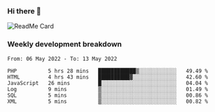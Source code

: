 ### Hi there 👋

<!--
**itzcy/itzcy** is a ✨ _special_ ✨ repository because its `README.md` (this file) appears on your GitHub profile.

Here are some ideas to get you started:

- 🔭 I’m currently working on ...
- 🌱 I’m currently learning ...
- 👯 I’m looking to collaborate on ...
- 🤔 I’m looking for help with ...
- 💬 Ask me about ...
- 📫 How to reach me: ...
- 😄 Pronouns: ...
- ⚡ Fun fact: ...
-->
![ReadMe Card](https://github-readme-stats.vercel.app/api?username=itzcy&show_icons=true&title_color=2d3198&icon_color=797cb8&text_color=24292e&bg_color=f6f8fa)

### Weekly development breakdown
<!--START_SECTION:waka-->

```text
From: 06 May 2022 - To: 13 May 2022

PHP          5 hrs 28 mins   ████████████▒░░░░░░░░░░░░   49.49 %
HTML         4 hrs 43 mins   ██████████▓░░░░░░░░░░░░░░   42.60 %
JavaScript   26 mins         █░░░░░░░░░░░░░░░░░░░░░░░░   04.04 %
Log          9 mins          ▒░░░░░░░░░░░░░░░░░░░░░░░░   01.49 %
SQL          5 mins          ▒░░░░░░░░░░░░░░░░░░░░░░░░   00.86 %
XML          5 mins          ▒░░░░░░░░░░░░░░░░░░░░░░░░   00.82 %
```

<!--END_SECTION:waka-->
